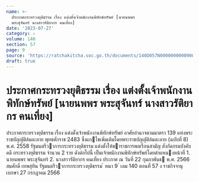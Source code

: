 ```yaml
---
name: >-
  ประกาศกระทรวงยุติธรรม เรื่อง แต่งตั้งเจ้าพนักงานพิทักษ์ทรัพย์ [นายนพพร
  พระสุจันทร์ นางสาวรัติยากร คนเที่ยง]
date: '2023-07-27'
category: ง
volume: 140
section: 57
page: 9
source: 'https://ratchakitcha.soc.go.th/documents/140D057N0000000000900.pdf'
draft: true
---
```


# ประกาศกระทรวงยุติธรรม เรื่อง แต่งตั้งเจ้าพนักงานพิทักษ์ทรัพย์ [นายนพพร พระสุจันทร์ นางสาวรัติยากร คนเที่ยง]

ประกาศกระทรวงยุติธรรม เรื่อง แต่งตั้งเจ้าพนักงานพิทักษ์ทรัพย์ อาศัยอํานาจตามมาตรา 139 แห่งพระราชบัญญัติล้มละลาย พุทธศักราช 2483 ซึ่งแกไขเพิ่มเติมโดยพระราชบัญญัติล้มละลาย (ฉบับที่ 8) พ.ศ. 2558 รัฐมนตรีวาการกระทรวงยุติธรรม แต่งตั้งให้ขาราชการพลเรือนสามัญ สังกัดกรมบังคับคดี กระทรวงยุติธรรม จํานวน 2 ราย ดังต่อไปนี้ เป็นเจ้าพนักงานพิทักษ์ทรัพย์โดยตําแหนงหน้าที่ 1. นายนพพร พระสุจันทร์ 2. นางสาวรัติยากร คนเที่ยง ประกาศ ณ วันที่ 22 กุมภาพันธ พ.ศ. 2566 สมศักดิ์ เทพสุทิน รัฐมนตรีวาการกระทรวงยุติธรรม ้ หนา 9 ่ เลม 140 ตอนที่ 57 ง ราชกิจจานุเบกษา 27 กรกฎาคม 2566
